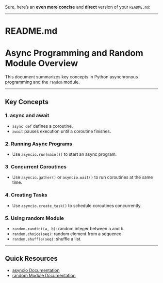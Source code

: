 Sure, here’s an **even more concise** and **direct** version of your `README.md`:

---

# README.md

# Async Programming and Random Module Overview

This document summarizes key concepts in Python asynchronous programming and the `random` module.

---

## Key Concepts

### 1. async and await
- `async def` defines a coroutine.
- `await` pauses execution until a coroutine finishes.

### 2. Running Async Programs
- Use `asyncio.run(main())` to start an async program.

### 3. Concurrent Coroutines
- Use `asyncio.gather()` or `asyncio.wait()` to run coroutines at the same time.

### 4. Creating Tasks
- Use `asyncio.create_task()` to schedule coroutines concurrently.

### 5. Using random Module
- `random.randint(a, b)`: random integer between a and b.
- `random.choice(seq)`: random element from a sequence.
- `random.shuffle(seq)`: shuffle a list.

---

## Quick Resources
- [asyncio Documentation](https://docs.python.org/3/library/asyncio.html)
- [random Module Documentation](https://docs.python.org/3/library/random.html)
